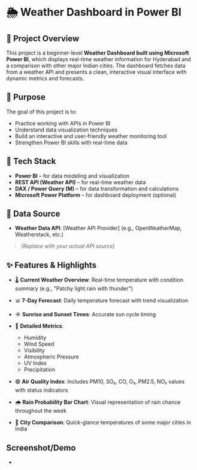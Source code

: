 
# 🌦️ Weather Dashboard in Power BI

## 📌 Project Overview

This project is a beginner-level **Weather Dashboard built using Microsoft Power BI**, which displays real-time weather information for Hyderabad and a comparison with other major Indian cities. The dashboard fetches data from a weather API and presents a clean, interactive visual interface with dynamic metrics and forecasts.

## 📝 Purpose

The goal of this project is to:

* Practice working with APIs in Power BI
* Understand data visualization techniques
* Build an interactive and user-friendly weather monitoring tool
* Strengthen Power BI skills with real-time data

## 🧰 Tech Stack

* **Power BI** – for data modeling and visualization
* **REST API (Weather API)** – for real-time weather data
* **DAX / Power Query (M)** – for data transformation and calculations
* **Microsoft Power Platform** – for dashboard deployment (optional)

## 🔗 Data Source

* **Weather Data API**: \[Weather API Provider] (e.g., OpenWeatherMap, Weatherstack, etc.)

> *(Replace with your actual API source)*

## ✨ Features & Highlights

* 🌡️ **Current Weather Overview**: Real-time temperature with condition summary (e.g., "Patchy light rain with thunder")
* 📊 **7-Day Forecast**: Daily temperature forecast with trend visualization
* ☀️ **Sunrise and Sunset Times**: Accurate sun cycle timing
* 💨 **Detailed Metrics**:

  * Humidity
  * Wind Speed
  * Visibility
  * Atmospheric Pressure
  * UV Index
  * Precipitation
* 🟢 **Air Quality Index**: Includes PM10, SO₂, CO, O₃, PM2.5, NO₂ values with status indicators
* 🌧️ **Rain Probability Bar Chart**: Visual representation of rain chance throughout the week
* 📍 **City Comparison**: Quick-glance temperatures of some major cities in India

## Screenshot/Demo
 * 
